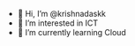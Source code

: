 - 👋 Hi, I’m @krishnadaskk
- 👀 I’m interested in ICT
- 🌱 I’m currently learning Cloud


<!---
krishnadaskk/krishnadaskk is a ✨ special ✨ repository because its `README.md` (this file) appears on your GitHub profile.
You can click the Preview link to take a look at your changes.
--->
